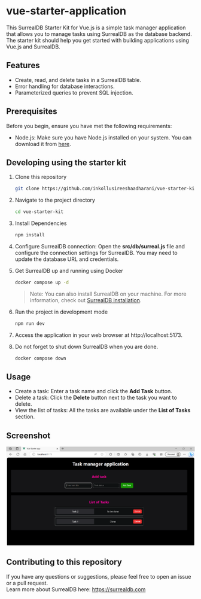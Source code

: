 # vue-starter-application

This SurrealDB Starter Kit for Vue.js is a simple task manager application that allows you to manage tasks using SurrealDB as the database backend. The starter kit should help you get started with building applications using Vue.js and SurrealDB.

## Features

- Create, read, and delete tasks in a SurrealDB table.
- Error handling for database interactions.
- Parameterized queries to prevent SQL injection.

## Prerequisites

Before you begin, ensure you have met the following requirements:

- Node.js: Make sure you have Node.js installed on your system. You can download it from [here](https://nodejs.org/en/download/).

## Developing using the starter kit

1. Clone this repository
    ```sh
    git clone https://github.com/inkollusireeshaadharani/vue-starter-kit.git
    ```

1. Navigate to the project directory
    ```sh
    cd vue-starter-kit
    ```

1. Install Dependencies
    ```sh
    npm install
    ```

1. Configure SurrealDB connection: Open the **src/db/surreal.js** file and configure the connection settings for SurrealDB. You may need to update the database URL and credentials.

1. Get SurrealDB up and running using Docker
    ```sh
    docker compose up -d
    ```
    > Note: You can also install SurrealDB on your machine. For more information, check out [SurrealDB installation](https://surrealdb.com/install).

1. Run the project in development mode
    ```sh
    npm run dev
    ```

1. Access the application in your web browser at http://localhost:5173.

1. Do not forget to shut down SurrealDB when you are done.
    ```sh
    docker compose down
    ```

## Usage

- Create a task: Enter a task name and click the **Add Task** button.
- Delete a task: Click the **Delete** button next to the task you want to delete.
- View the list of tasks: All the tasks are available under the **List of Tasks** section.

## Screenshot

![Screenshot](public/Screenshot.png)

## Contributing to this repository

If you have any questions or suggestions, please feel free to open an issue or a pull request.  
Learn more about SurrealDB here: https://surrealdb.com